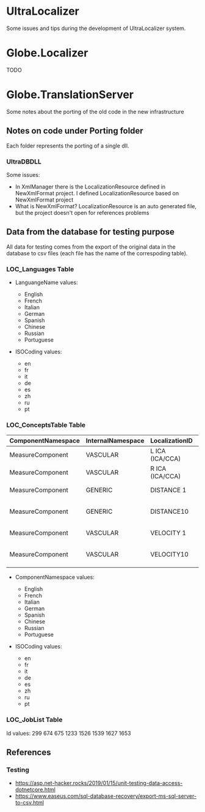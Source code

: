 # UltraLocalizer

Some issues and tips during the development of UltraLocalizer system.

# Globe.Localizer

TODO

# Globe.TranslationServer

Some notes about the porting of the old code in the new infrastructure

## Notes on code under Porting folder

Each folder represents the porting of a single dll.

### UltraDBDLL

Some issues:

- In XmlManager there is the LocalizationResource defined in NewXmlFormat project. I defined LocalizationResource based on NewXmlFormat project
- What is NewXmlFormat? LocalizationResource is an auto generated file, but the project doesn't open for references problems

## Data from the database for testing purpose

All data for testing comes from the export of the original data in the database to csv files (each file has the name of the correspoding table).

### LOC_Languages Table

- LanguangeName values:
	* English
	* French
	* Italian
	* German
	* Spanish
	* Chinese
	* Russian
	* Portuguese

- ISOCoding values:

	* en
	* fr
	* it
	* de
	* es
	* zh
	* ru
	* pt

### LOC_ConceptsTable Table

|   ComponentNamespace   |   InternalNamespace   |   LocalizationID   |       Notes        |
|------------------------|-----------------------|--------------------|--------------------|
|    MeasureComponent    |       VASCULAR        |   L ICA (ICA/CCA)  |                    |
|    MeasureComponent    |       VASCULAR        |   R ICA (ICA/CCA)  |                    |
|    MeasureComponent    |       GENERIC         |   DISTANCE 1       | from 1 to 9        |
|    MeasureComponent    |       GENERIC         |   DISTANCE10       | from 10 to 18      |
|    MeasureComponent    |       VASCULAR        |   VELOCITY 1       | from 1 to 9        |
|    MeasureComponent    |       VASCULAR        |   VELOCITY10       | from 10 to 18      |

- ComponentNamespace values:
	* English
	* French
	* Italian
	* German
	* Spanish
	* Chinese
	* Russian
	* Portuguese

- ISOCoding values:

	* en
	* fr
	* it
	* de
	* es
	* zh
	* ru
	* pt

### LOC_JobList Table

Id values: 299 674 675 1233 1526 1539 1627 1653

## References

### Testing

- <https://asp.net-hacker.rocks/2019/01/15/unit-testing-data-access-dotnetcore.html>
- <https://www.easeus.com/sql-database-recovery/export-ms-sql-server-to-csv.html>